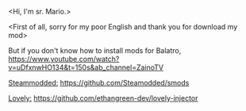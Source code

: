 <Hi, I'm sr. Mario.>

<First of all, sorry for my poor English and thank you for download my mod>

But if you don't know how to install mods for Balatro,
<Use the link to this video:> https://www.youtube.com/watch?v=uDfxnwHO134&t=150s&ab_channel=ZainoTV


<Steammodded:>
https://github.com/Steamodded/smods

<Lovely:>
https://github.com/ethangreen-dev/lovely-injector

